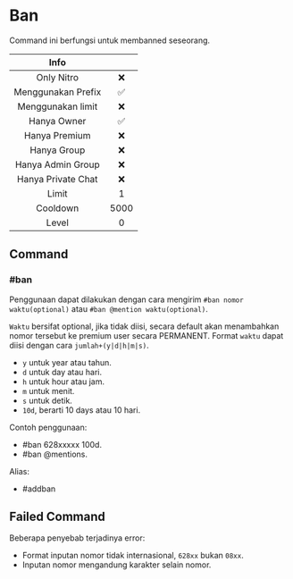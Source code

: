 # Ban

Command ini berfungsi untuk membanned seseorang.

|                       Info                        |      |
| :-----------------------------------------------: | :--: |
| <div class="label license nitro">Only Nitro</div> |  ❌  |
|                Menggunakan Prefix                 |  ✅  |
|                 Menggunakan limit                 |  ❌  |
|                    Hanya Owner                    |  ✅  |
|                   Hanya Premium                   |  ❌  |
|                    Hanya Group                    |  ❌  |
|                 Hanya Admin Group                 |  ❌  |
|                Hanya Private Chat                 |  ❌  |
|                       Limit                       |  1   |
|                     Cooldown                      | 5000 |
|                       Level                       |  0   |

## Command

### #ban

Penggunaan dapat dilakukan dengan cara mengirim `#ban nomor waktu(optional)` atau `#ban @mention waktu(optional)`.

`Waktu` bersifat optional, jika tidak diisi, secara default akan menambahkan nomor tersebut ke premium user secara PERMANENT. Format `waktu` dapat diisi dengan cara `jumlah+(y|d|h|m|s)`.

- `y` untuk year atau tahun.
- `d` untuk day atau hari.
- `h` untuk hour atau jam.
- `m` untuk menit.
- `s` untuk detik.
- `10d`, berarti 10 days atau 10 hari.

Contoh penggunaan:

- #ban 628xxxxx 100d.
- #ban @mentions.

Alias:

- #addban

## Failed Command

Beberapa penyebab terjadinya error:

- Format inputan nomor tidak internasional, `628xx` bukan `08xx`.
- Inputan nomor mengandung karakter selain nomor.
